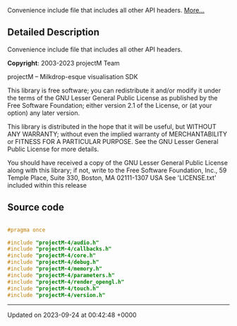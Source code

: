 Convenience include file that includes all other API headers.  [More...](#detailed-description)

## Detailed Description

Convenience include file that includes all other API headers. 

**Copyright**: 2003-2023 projectM Team


projectM &ndash; Milkdrop-esque visualisation SDK

This library is free software; you can redistribute it and/or modify it under the terms of the GNU Lesser General Public License as published by the Free Software Foundation; either version 2.1 of the License, or (at your option) any later version.

This library is distributed in the hope that it will be useful, but WITHOUT ANY WARRANTY; without even the implied warranty of MERCHANTABILITY or FITNESS FOR A PARTICULAR PURPOSE. See the GNU Lesser General Public License for more details.

You should have received a copy of the GNU Lesser General Public License along with this library; if not, write to the Free Software Foundation, Inc., 59 Temple Place, Suite 330, Boston, MA 02111-1307 USA See 'LICENSE.txt' included within this release 




## Source code

```cpp

#pragma once

#include "projectM-4/audio.h"
#include "projectM-4/callbacks.h"
#include "projectM-4/core.h"
#include "projectM-4/debug.h"
#include "projectM-4/memory.h"
#include "projectM-4/parameters.h"
#include "projectM-4/render_opengl.h"
#include "projectM-4/touch.h"
#include "projectM-4/version.h"
```


-------------------------------

Updated on 2023-09-24 at 00:42:48 +0000
